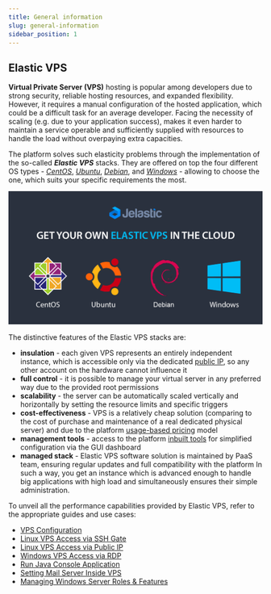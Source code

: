 ```yaml
---
title: General information
slug: general-information
sidebar_position: 1
---
```


## Elastic VPS

**Virtual Private Server (VPS)** hosting is popular among developers due to strong security, reliable hosting resources, and expanded flexibility. However, it requires a manual configuration of the hosted application, which could be a difficult task for an average developer. Facing the necessity of scaling (e.g. due to your application success), makes it even harder to maintain a service operable and sufficiently supplied with resources to handle the load without overpaying extra capacities.

The platform solves such elasticity problems through the implementation of the so-called **_Elastic VPS_** stacks. They are offered on top the four different OS types - _[CentOS](/docs/elastic-vps/elastic-vps-overview/centos-vps)_, _[Ubuntu](/docs/elastic-vps/elastic-vps-overview/ubuntu-vps)_, _[Debian](/docs/elastic-vps/elastic-vps-overview/debian-vps)_, and _[Windows](/docs/windows-and-.NET/windows-server-vm)_ - allowing to choose the one, which suits your specific requirements the most.

<div style={{
    display:'flex',
    justifyContent: 'center',
    margin: '0 0 1rem 0'
}}>

![Locale Dropdown](./img/GeneralInformation/01-paas-elastic-vps.png)

</div>

The distinctive features of the Elastic VPS stacks are:

- **insulation** - each given VPS represents an entirely independent instance, which is accessible only via the dedicated [public IP](/docs/application-setting/external-access-to-applications/public-ip), so any other account on the hardware cannot influence it
- **full control** - it is possible to manage your virtual server in any preferred way due to the provided root permissions
- **scalability** - the server can be automatically scaled vertically and horizontally by setting the resource limits and specific triggers
- **cost-effectiveness** - VPS is a relatively cheap solution (comparing to the cost of purchase and maintenance of a real dedicated physical server) and due to the platform [usage-based pricing](/docs/account-and-pricing/pricing-model-overview) model
- **management tools** - access to the platform [inbuilt tools](/docs/elastic-vps/elastic-vps-management/vps-configuration#elastic-vps-inbuilt-tools) for simplified configuration via the GUI dashboard
- **managed stack** - Elastic VPS software solution is maintained by PaaS team, ensuring regular updates and full compatibility with the platform
  In such a way, you get an instance which is advanced enough to handle big applications with high load and simultaneously ensures their simple administration.

To unveil all the performance capabilities provided by Elastic VPS, refer to the appropriate guides and use cases:

- [VPS Configuration](/docs/elastic-vps/elastic-vps-management/vps-configuration)
- [Linux VPS Access via SSH Gate](/docs/elastic-vps/elastic-vps-management/linux-vps-access-via-ssh-gate)
- [Linux VPS Access via Public IP](/docs/elastic-vps/elastic-vps-management/linux-vps-access-via-public-ip)
- [Windows VPS Access via RDP](/docs/windows-and-.NET/windows-rd-access)
- [Run Java Console Application](/docs/elastic-vps/linux-vps-use-cases/run-java-console-application)
- [Setting Mail Server Inside VPS](/docs/elastic-vps/linux-vps-use-cases/setting-mail-server-inside-vps)
- [Managing Windows Server Roles & Features](/docs/windows-and-.NET/managing-server-roles-&-features)
